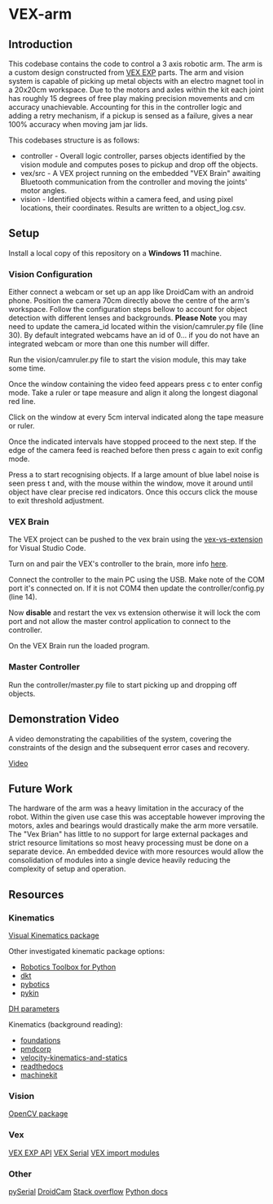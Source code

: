 # VEX-arm

## Introduction

This codebase contains the code to control a 3 axis robotic arm. The arm is a custom design constructed from [VEX EXP](https://www.vexrobotics.com/exp) parts. The arm and vision system is capable of picking up metal objects with an electro magnet tool in a 20x20cm workspace. Due to the motors and axles within the kit each joint has roughly 15 degrees of free play making precision movements and cm accuracy unachievable. Accounting for this in the controller logic and adding a retry mechanism, if a pickup is sensed as a failure, gives a near 100% accuracy when moving jam jar lids.

This codebases structure is as follows:

- controller - Overall logic controller, parses objects identified by the vision module and computes poses to pickup and drop off the objects.
- vex/src - A VEX project running on the embedded "VEX Brain" awaiting Bluetooth communication from the controller and moving the joints' motor angles.
- vision - Identified objects within a camera feed, and using pixel locations, their coordinates. Results are written to a object_log.csv.

## Setup

Install a local copy of this repository on a **Windows 11** machine.

### Vision Configuration

Either connect a webcam or set up an app like DroidCam with an android phone. Position the camera 70cm directly above the centre of the arm's workspace. Follow the configuration steps bellow to account for object detection with different lenses and backgrounds. **Please Note** you may need to update the camera_id located within the vision/camruler.py file (line 30). By default integrated webcams have an id of 0... if you do not have an integrated webcam or more than one this number will differ.

Run the vision/camruler.py file to start the vision module, this may take some time.

Once the window containing the video feed appears press c to enter config mode. Take a ruler or tape measure and align it along the longest diagonal red line.

Click on the window at every 5cm interval indicated along the tape measure or ruler.

Once the indicated intervals have stopped proceed to the next step. If the edge of the camera feed is reached before then press c again to exit config mode.

Press a to start recognising objects. If a large amount of blue label noise is seen press t and, with the mouse within the window, move it around until object have clear precise red indicators. Once this occurs click the mouse to exit threshold adjustment.  

### VEX Brain

The VEX project can be pushed to the vex brain using the [vex-vs-extension](https://github.com/VEX-Robotics/vex-vsc-extension) for Visual Studio Code.

Turn on and pair the VEX's controller to the brain, more info [here](https://kb.vex.com/hc/en-us/articles/4414780904468-Wirelessly-Pairing-an-EXP-Controller-to-an-EXP-Brain).

Connect the controller to the main PC using the USB. Make note of the COM port it's connected on. If it is not COM4 then update the controller/config.py (line 14).

Now **disable** and restart the vex vs extension otherwise it will lock the com port and not allow the master control application to connect to the controller.

On the VEX Brain run the loaded program.

### Master Controller

Run the controller/master.py file to start picking up and dropping off objects.

## Demonstration Video

A video demonstrating the capabilities of the system, covering the constraints of the design and the subsequent error cases and recovery.

[Video]()

## Future Work

The hardware of the arm was a heavy limitation in the accuracy of the robot. Within the given use case this was acceptable however improving the motors, axles and bearings would drastically make the arm more versatile.
The "Vex Brian" has little to no support for large external packages and strict resource limitations so most heavy processing must be done on a separate device. An embedded device with more resources would allow the consolidation of modules into a single device heavily reducing the complexity of setup and operation.

## Resources

### Kinematics

[Visual Kinematics package](https://github.com/dbddqy/visual_kinematics/tree/master)

Other investigated kinematic package options:

- [Robotics Toolbox for Python](https://petercorke.github.io/robotics-toolbox-python/index.html)
- [dkt](https://github.com/jhavl/dkt)
- [pybotics](https://github.com/engnadeau/pybotics)
- [pykin](https://github.com/jdj2261/pykin/tree/main)

[DH parameters](https://forum.robotsinarchitecture.org/index.php?topic=292.0)

Kinematics (background reading):

- [foundations](https://rpal.cs.cornell.edu/foundations/kinematics.pdf)
- [pmdcorp](https://www.pmdcorp.com/resources/type/articles/resources/get/motion-kinematics-article)
- [velocity-kinematics-and-statics](https://modernrobotics.northwestern.edu/nu-gm-book-resource/velocity-kinematics-and-statics/)
- [readthedocs](https://walter.readthedocs.io/en/latest/Kinematics/)
- [machinekit](https://www.machinekit.io/docs/motion/kinematics/)

### Vision

[OpenCV package](https://opencv.org/)

### Vex

[VEX EXP API](https://api.vex.com/exp/home/)
[VEX Serial](https://www.vexforum.com/t/how-can-i-read-the-serial-port-of-my-vex-exp-using-a-usb-cable/122553/3)
[VEX import modules](https://www.vexforum.com/t/how-do-i-download-modules-to-the-brain/123402)

### Other

[pySerial](https://pythonhosted.org/pyserial/shortintro.html)
[DroidCam](https://droidcam.app/)
[Stack overflow](https://stackoverflow.com/questions/25187488/python-strftime-utc-offset-not-working-as-expected-in-windows)
[Python docs](https://docs.python.org/3/c-api/buffer.html)
